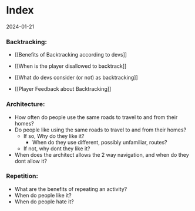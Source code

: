 # Index
2024-01-21

### Backtracking: 
- [[Benefits of Backtracking according to devs]]
  
- [[When is the player disallowed to backtrack]]
  
- [[What do devs consider (or not) as backtracking]]
  
- [[Player Feedback about Backtracking]]


### Architecture:
- How often do people use the same roads to travel to and from their homes?
- Do people like using the same roads to travel to and from their homes?
	- If so, Why do they like it?
		- When do they use different, possibly unfamiliar, routes?
	- If not, why dont they like it?
- When does the architect allows the 2 way navigation, and when do they dont allow it?

### Repetition:
- What are the benefits of repeating an activity?
- When do people like it?
- When do people hate it?
